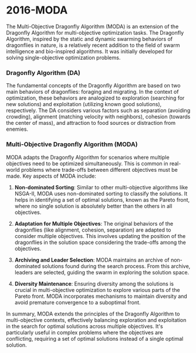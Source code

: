 # 2016-MODA
The Multi-Objective Dragonfly Algorithm (MODA) is an extension of the Dragonfly Algorithm for multi-objective optimization tasks. The Dragonfly Algorithm, inspired by the static and dynamic swarming behaviors of dragonflies in nature, is a relatively recent addition to the field of swarm intelligence and bio-inspired algorithms. It was initially developed for solving single-objective optimization problems.

### Dragonfly Algorithm (DA)

The fundamental concepts of the Dragonfly Algorithm are based on two main behaviors of dragonflies: foraging and migrating. In the context of optimization, these behaviors are analogized to exploration (searching for new solutions) and exploitation (utilizing known good solutions), respectively. The DA considers various factors such as separation (avoiding crowding), alignment (matching velocity with neighbors), cohesion (towards the center of mass), and attraction to food sources or distraction from enemies.

### Multi-Objective Dragonfly Algorithm (MODA)

MODA adapts the Dragonfly Algorithm for scenarios where multiple objectives need to be optimized simultaneously. This is common in real-world problems where trade-offs between different objectives must be made. Key aspects of MODA include:

1. **Non-dominated Sorting**: Similar to other multi-objective algorithms like NSGA-II, MODA uses non-dominated sorting to classify the solutions. It helps in identifying a set of optimal solutions, known as the Pareto front, where no single solution is absolutely better than the others in all objectives.

2. **Adaptation for Multiple Objectives**: The original behaviors of the dragonflies (like alignment, cohesion, separation) are adapted to consider multiple objectives. This involves updating the position of the dragonflies in the solution space considering the trade-offs among the objectives.

3. **Archiving and Leader Selection**: MODA maintains an archive of non-dominated solutions found during the search process. From this archive, leaders are selected, guiding the swarm in exploring the solution space.

4. **Diversity Maintenance**: Ensuring diversity among the solutions is crucial in multi-objective optimization to explore various parts of the Pareto front. MODA incorporates mechanisms to maintain diversity and avoid premature convergence to a suboptimal front.

In summary, MODA extends the principles of the Dragonfly Algorithm to multi-objective contexts, effectively balancing exploration and exploitation in the search for optimal solutions across multiple objectives. It's particularly useful in complex problems where the objectives are conflicting, requiring a set of optimal solutions instead of a single optimal solution.
